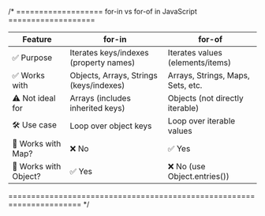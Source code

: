 /*
=================== for-in vs for-of in JavaScript ===================

| Feature                  | for-in                                 | for-of                               |
|--------------------------|-----------------------------------------|--------------------------------------|
| ✅ Purpose              | Iterates keys/indexes (property names)  | Iterates values (elements/items)     |
| ✅ Works with           | Objects, Arrays, Strings (keys/indexes) | Arrays, Strings, Maps, Sets, etc.    |
| ⚠️ Not ideal for        | Arrays (includes inherited keys)        | Objects (not directly iterable)      |
| 🛠️ Use case            | Loop over object keys                   | Loop over iterable values            |
| 🔁 Works with Map?      | ❌ No                                   | ✅ Yes                               |
| 🔁 Works with Object?   | ✅ Yes                                  | ❌ No (use Object.entries())         |

======================================================================
*/
